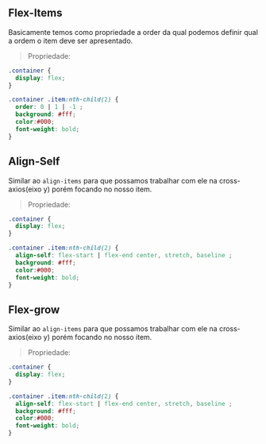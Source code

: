 
## Flex-Items

Basicamente temos como propriedade a order da qual podemos definir qual a ordem o item 
deve ser apresentado.


> Propriedade: 

```css
.container {
  display: flex;
}

.container .item:nth-child(2) {
  order: 0 | 1 | -1 ;
  background: #fff;
  color:#000;
  font-weight: bold;
}

```

## Align-Self

Similar ao `align-items` para que possamos trabalhar com ele na cross-axios(eixo y) porém focando no nosso item.


> Propriedade: 

```css
.container {
  display: flex;
}

.container .item:nth-child(2) {
  align-self: flex-start | flex-end center, stretch, baseline ;
  background: #fff;
  color:#000;
  font-weight: bold;
}
```



## Flex-grow

Similar ao `align-items` para que possamos trabalhar com ele na cross-axios(eixo y) porém focando no nosso item.


> Propriedade: 

```css
.container {
  display: flex;
}

.container .item:nth-child(2) {
  align-self: flex-start | flex-end center, stretch, baseline ;
  background: #fff;
  color:#000;
  font-weight: bold;
}
```